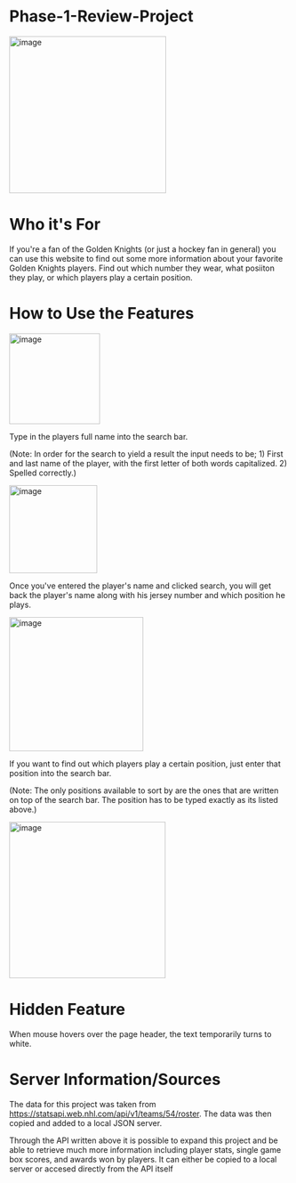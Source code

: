 # Phase-1-Review-Project

<img width="282" alt="image" src="https://github.com/Motty-har/phase-1-review-project/assets/126115373/5b6c5b26-ae25-46e8-a88e-218699424299">



# Who it's For
If you're a fan of the Golden Knights (or just a hockey fan in general) you can use this website to find out some more information about your favorite Golden Knights players.
Find out which number they wear, what posiiton they play, or which players play a certain position.

# How to Use the Features
<img width="163" alt="image" src="https://github.com/Motty-har/phase-1-review-project/assets/126115373/6fcacc5f-f993-461d-a760-bcfe22586815">


Type in the players full name into the search bar.


(Note: In order for the search to yield a result the input needs to be; 1) First and last name of the player, with the first letter of both words capitalized. 2) Spelled correctly.)

<img width="158" alt="image" src="https://github.com/Motty-har/phase-1-review-project/assets/126115373/b14b582a-67e9-475a-957a-716ca6cc36f5">


Once you've entered the player's name and clicked search, you will get back the player's name along with his jersey number and which position he plays.

<img width="241" alt="image" src="https://github.com/Motty-har/phase-1-review-project/assets/126115373/2cecc337-9874-46d9-9cc1-9b8d9cd00f2f">

If you want to find out which players play a certain position, just enter that position into the search bar. 

(Note: The only positions available to sort by are the ones that are written on top of the search bar. The position has to be typed exactly as its listed above.)


<img width="281" alt="image" src="https://github.com/Motty-har/phase-1-review-project/assets/126115373/6c9c6906-adc0-4a33-a777-f25d7d28c1fa">


# Hidden Feature



When mouse hovers over the page header, the text temporarily turns to white.


# Server Information/Sources
The data for this project was taken from https://statsapi.web.nhl.com/api/v1/teams/54/roster. 
The data  was then copied and added to a local JSON server.

Through the API written above it is possible to expand this project and be able to retrieve much more information including player stats, single game box scores, and awards won by players. It can either be copied to a local server or accesed directly from the API itself




